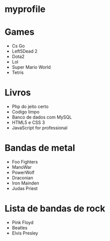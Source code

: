 # myprofile

# Games
* Cs Go
* Left5Dead 2
* Dota2 
* Lol
* Super Mario World
* Tetris

# Livros
* Php do jeito certo
* Codigo limpo 
* Banco de dados com MySQL
* HTML5 e CSS 3
* JavaScript for professional

# Bandas de metal

* Foo Fighters
* ManoWar
* PowerWolf
* Draconian
* Iron Mainden
* Judas Priest
# Lista de bandas de rock

* Pink Floyd
* Beatles
* Elvis Presley
